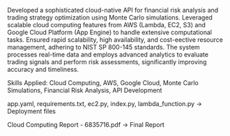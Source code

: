 Developed a sophisticated cloud-native API for financial risk analysis and trading strategy optimization using Monte Carlo simulations. Leveraged scalable cloud computing features from AWS (Lambda, EC2, S3) and Google Cloud Platform (App Engine) to handle extensive computational tasks. Ensured rapid scalability, high availability, and cost-e ective resource management, adhering to NIST SP 800-145 standards. The system processes real-time data and employs advanced analytics to evaluate trading signals and perform risk assessments, significantly improving accuracy and timeliness.

Skills Applied: Cloud Computing, AWS, Google Cloud, Monte Carlo Simulations, Financial Risk Analysis, API Development

app.yaml, requirements.txt, ec2.py, index.py, lambda_function.py -> Deployment files

Cloud Computing Report - 6835716.pdf -> Final Report
